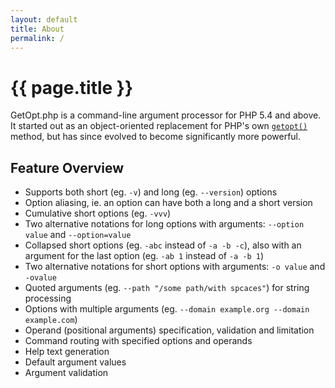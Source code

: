 ```yaml
---
layout: default
title: About
permalink: /
---
```

# {{ page.title }}

GetOpt.php is a command-line argument processor for PHP 5.4 and above. It started out as an object-oriented
replacement for PHP's own <a href="http://php.net/manual/en/function.getopt.php">`getopt()`</a> method,
but has since evolved to become significantly more powerful.

## Feature Overview

* Supports both short (eg. `-v`) and long (eg. `--version`) options
* Option aliasing, ie. an option can have both a long and a short version
* Cumulative short options (eg. `-vvv`)
* Two alternative notations for long options with arguments: `--option value` and `--option=value`
* Collapsed short options (eg. `-abc` instead of `-a -b -c`), also with an argument for the last option 
    (eg. `-ab 1` instead of `-a -b 1`)
* Two alternative notations for short options with arguments: `-o value` and `-ovalue`
* Quoted arguments (eg. `--path "/some path/with spcaces"`) for string processing
* Options with multiple arguments (eg. `--domain example.org --domain example.com`)
* Operand (positional arguments) specification, validation and limitation
* Command routing with specified options and operands
* Help text generation
* Default argument values
* Argument validation
